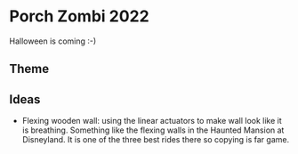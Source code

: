 # Porch Zombi 2022
Halloween is coming :-)
## Theme
## Ideas
- Flexing wooden wall: using the linear actuators to make wall look like it is breathing. Something like the flexing walls in the Haunted Mansion at Disneyland.  It is one of the three best rides there so copying is far game.
